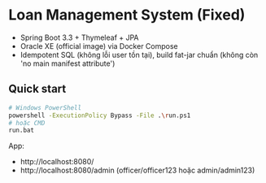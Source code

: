 # Loan Management System (Fixed)
- Spring Boot 3.3 + Thymeleaf + JPA
- Oracle XE (official image) via Docker Compose
- Idempotent SQL (không lỗi user tồn tại), build fat-jar chuẩn (không còn 'no main manifest attribute')

## Quick start
```bash
# Windows PowerShell
powershell -ExecutionPolicy Bypass -File .\run.ps1
# hoặc CMD
run.bat
```

App:
- http://localhost:8080/
- http://localhost:8080/admin (officer/officer123 hoặc admin/admin123)
